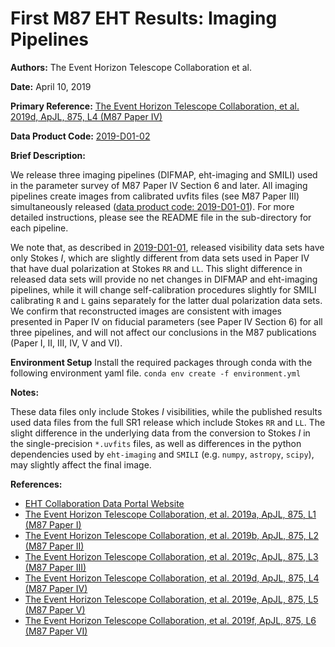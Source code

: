 # First M87 EHT Results: Imaging Pipelines

**Authors:** The Event Horizon Telescope Collaboration et al.

**Date:** April 10, 2019

**Primary Reference:** [The Event Horizon Telescope Collaboration, et al. 2019d, ApJL, 875, L4 (M87 Paper IV)](https://doi.org/10.3847/2041-8213/ab0e85)

**Data Product Code:** [2019-D01-02](https://eventhorizontelescope.org/for-astronomers/data)

**Brief Description:**

We release three imaging pipelines (DIFMAP, eht-imaging and SMILI)
used in the parameter survey of M87 Paper IV Section 6 and later. All
imaging pipelines create images from calibrated uvfits files (see M87
Paper III) simultaneously released ([data product code:
2019-D01-01](https://eventhorizontelescope.org/for-astronomers/data)). For
more detailed instructions, please see the README file in the
sub-directory for each pipeline.

We note that, as described in
[2019-D01-01](https://eventhorizontelescope.org/for-astronomers/data),
released visibility data sets have only Stokes *I*, which are slightly
different from data sets used in Paper IV that have dual polarization
at Stokes `RR` and `LL`. This slight difference in released data sets
will provide no net changes in DIFMAP and eht-imaging pipelines, while
it will change self-calibration procedures slightly for SMILI
calibrating `R` and `L` gains separately for the latter dual
polarization data sets. We confirm that reconstructed images are
consistent with images presented in Paper IV on fiducial parameters
(see Paper IV Section 6) for all three pipelines, and will not affect
our conclusions in the M87 publications (Paper I, II, III, IV, V and
VI).

**Environment Setup** 
Install the required packages through conda 
with the following environment yaml file. 
```conda env create -f environment.yml```

**Notes:**

These data files only include Stokes *I* visibilities, while the
published results used data files from the full SR1 release which
include Stokes `RR` and `LL`. The slight difference in the underlying
data from the conversion to Stokes *I* in the single-precision
`*.uvfits` files, as well as differences in the python dependencies
used by `eht-imaging` and `SMILI` (e.g. `numpy`, `astropy`, `scipy`),
may slightly affect the final image.

**References:**

- [EHT Collaboration Data Portal Website](https://eventhorizontelescope.org/for-astronomers/data)
- [The Event Horizon Telescope Collaboration, et al. 2019a, ApJL, 875, L1 (M87 Paper I)](https://doi.org/10.3847/2041-8213/ab0ec7)
- [The Event Horizon Telescope Collaboration, et al. 2019b, ApJL, 875, L2 (M87 Paper II)](https://doi.org/10.3847/2041-8213/ab0c96)
- [The Event Horizon Telescope Collaboration, et al. 2019c, ApJL, 875, L3 (M87 Paper III)](https://doi.org/10.3847/2041-8213/ab0c57)
- [The Event Horizon Telescope Collaboration, et al. 2019d, ApJL, 875, L4 (M87 Paper IV)](https://doi.org/10.3847/2041-8213/ab0e85)
- [The Event Horizon Telescope Collaboration, et al. 2019e, ApJL, 875, L5 (M87 Paper V)](https://doi.org/10.3847/2041-8213/ab0f43)
- [The Event Horizon Telescope Collaboration, et al. 2019f, ApJL, 875, L6 (M87 Paper VI)](https://doi.org/10.3847/2041-8213/ab1141)
